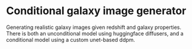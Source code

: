 # Conditional galaxy image generator

Generating realistic galaxy images given redshift and galaxy properties. There is both an unconditional model using huggingface diffusers, and a conditional model using a custom unet-based ddpm. 
